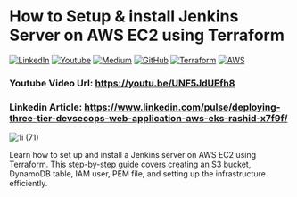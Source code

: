 # How to Setup & install Jenkins Server on AWS EC2 using Terraform

[![LinkedIn](https://img.shields.io/badge/Connect%20with%20me%20on-LinkedIn-blue.svg)](https://www.linkedin.com/in/muhammad-rashid-daha/)
[![Youtube](https://img.shields.io/youtube/channel/subscribers/UC1HEefoqUWmztGZ_Laq28sw)](https://youtube.com/@codewithmuh)
[![Medium](https://img.shields.io/badge/Medium-12100E?style=for-the-badge&logo=medium&logoColor=white)](https://medium.com/@codewithmuh)
[![GitHub](https://img.shields.io/github/stars/codewithmuh.svg?style=social)](https://github.com/codewithmuh)
[![Terraform](https://img.shields.io/badge/Terraform-%E2%9C%A8-lightgrey)](https://www.terraform.io)
[![AWS](https://img.shields.io/badge/AWS-%F0%9F%9B%A1-orange)](https://aws.amazon.com)

### Youtube Video Url: https://youtu.be/UNF5JdUEfh8
### Linkedin Article: https://www.linkedin.com/pulse/deploying-three-tier-devsecops-web-application-aws-eks-rashid-x7f9f/

![1i (71)](https://github.com/user-attachments/assets/44409392-10fa-4eaf-9a1e-671a904b4e1f)


Learn how to set up and install a Jenkins server on AWS EC2 using Terraform. This step-by-step guide covers creating an S3 bucket, DynamoDB table, IAM user, PEM file, and setting up the infrastructure efficiently.
